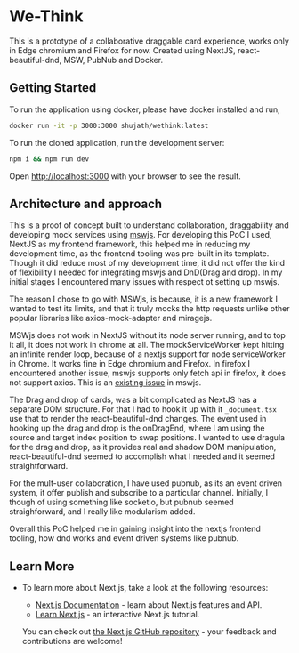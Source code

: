 # We-Think

This is a prototype of a collaborative draggable card experience, works only in Edge chromium and Firefox for now. Created using NextJS, react-beautiful-dnd, MSW, PubNub and Docker.

## Getting Started

To run the application using docker, please have docker installed and run,

```bash
docker run -it -p 3000:3000 shujath/wethink:latest
```

To run the cloned application, run the development server:

```bash
npm i && npm run dev
```

Open [http://localhost:3000](http://localhost:3000) with your browser to see the result.

## Architecture and approach

This is a proof of concept built to understand collaboration, draggability and developing mock services using [mswjs](https://mswjs.io/). For developing this PoC I used, NextJS as my frontend framework, this helped me in reducing my development time, as the frontend tooling was pre-built in its template. Though it did reduce most of my development time, it did not offer the kind of flexibility I needed for integrating mswjs and DnD(Drag and drop). In my initial stages I encountered many issues with respect ot setting up mswjs. 

The reason I chose to go with MSWjs, is because, it is a new framework I wanted to test its limits, and that it truly mocks the http requests unlike other popular libraries like axios-mock-adapter and miragejs.

MSWjs does not work in NextJS without its node server running, and to top it all, it does not work in chrome at all. The mockServiceWorker kept hitting an infinite render loop, because of a nextjs support for node serviceWorker in Chrome. It works fine in Edge chromium and Firefox. In firefox I encountered another issue, mswjs supports only fetch api in firefox, it does not support axios. This is an [existing issue](https://github.com/mswjs/msw/issues/220) in mswjs. 

The Drag and drop of cards, was a bit complicated as NextJS has a separate DOM structure. For that I had to hook it up with it `_document.tsx` use that to render the react-beautiful-dnd changes. The event used in hooking up the drag and drop is the onDragEnd, where I am using the source and target index position to swap positions. I wanted to use dragula for the drag and drop, as it provides real and shadow DOM manipulation, react-beautiful-dnd seemed to accomplish what I needed and it seemed straightforward.

For the mult-user collaboration, I have used pubnub, as its an event driven system, it offer publish and subscribe to a particular channel. Initially, I though of using something like socketio, but pubnub seemed straighforward, and I really like modularism added.

Overall this PoC helped me in gaining insight into the nextjs frontend tooling, how dnd works and event driven systems like pubnub.

## Learn More

- To learn more about Next.js, take a look at the following resources:

  - [Next.js Documentation](https://nextjs.org/docs) - learn about Next.js features and API.
  - [Learn Next.js](https://nextjs.org/learn) - an interactive Next.js tutorial.

  You can check out [the Next.js GitHub repository](https://github.com/vercel/next.js/) - your feedback and contributions are welcome!
  
